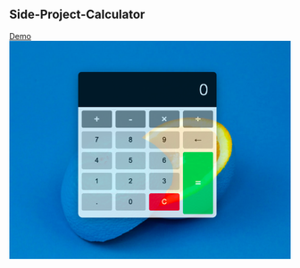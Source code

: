 ## Side-Project-Calculator
<a href="https://chenyunzhang.github.io/Side-project-calculator/">Demo</a>
<img src="calculator.png"/>


